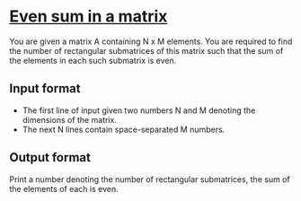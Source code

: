 # [Even sum in a matrix][link]

You are given a matrix A containing N x M elements. You are required to find the number of rectangular submatrices of this matrix such that the sum of the elements in each such submatrix is even.

## Input format

- The first line of input given two numbers N and M denoting the dimensions of the matrix.
- The next N lines contain space-separated M numbers.

## Output format

Print a number denoting the number of rectangular submatrices, the sum of the elements of each is even.

[link]: https://www.hackerearth.com/practice/basic-programming/bit-manipulation/basics-of-bit-manipulation/practice-problems/algorithm/even-sum-on-matrix-a7c49e3f/

